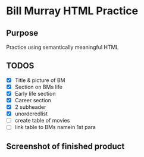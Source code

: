 # Bill Murray HTML Practice

## Purpose
Practice using semantically meaningful HTML

## TODOS
- [x] Title & picture of BM
- [x] Section on BMs life
- [x] Early life section
- [x] Career section
- [x] 2 subheader
- [x] unorderedlist
- [ ] create table of movies
- [ ] link table to BMs namein 1st para

## Screenshot of finished product
